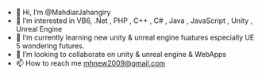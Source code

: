 - 👋 Hi, I’m @MahdiarJahangiry
- 👀 I’m interested in VB6, .Net , PHP , C++ , C# , Java , JavaScript , Unity , Unreal Engine
- 🌱 I’m currently learning new unity & unreal engine fuatures especially UE 5 wondering futures.
- 💞️ I’m looking to collaborate on unity & unreal engine & WebApps
- 📫 How to reach me mhnew2009@gmail.com

<!---
MahdiarJahangiry/MahdiarJahangiry is a ✨ special ✨ repository because its `README.md` (this file) appears on your GitHub profile.
You can click the Preview link to take a look at your changes.
--->
